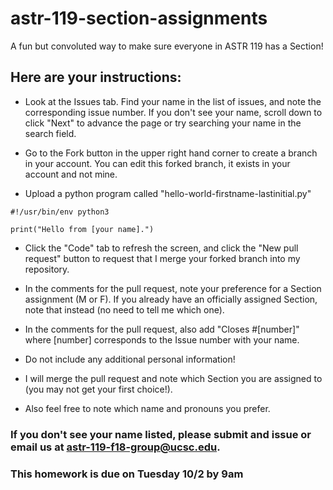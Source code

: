 # astr-119-section-assignments
A fun but convoluted way to make sure everyone in ASTR 119 has a Section!


## Here are your instructions:

* Look at the Issues tab.  Find your name in the list of issues, and note the corresponding issue number. If you don't see your name, scroll down to click "Next" to advance the page or try searching your name in the search field.

* Go to the Fork button in the upper right hand corner to create a branch in your account.  You can edit this forked branch, it exists in your account and not mine.


* Upload a python program called "hello-world-firstname-lastinitial.py"

```
#!/usr/bin/env python3

print("Hello from [your name].")
```

* Click the "Code" tab to refresh the screen, and click the "New pull request" button to request that I merge your forked branch into my repository.

* In the comments for the pull request, note your preference for a Section assignment (M or F).  If you already have an officially assigned Section, note that instead (no need to tell me which one).

* In the comments for the pull request, also add "Closes #[number]" where [number] corresponds to the Issue number with your name.

* Do not include any additional personal information!

* I will merge the pull request and note which Section you are assigned to (you may not get your first choice!).

* Also feel free to note which name and pronouns you prefer.

### If you don't see your name listed, please submit and issue or email us at astr-119-f18-group@ucsc.edu.

### This homework is due on Tuesday 10/2 by 9am
